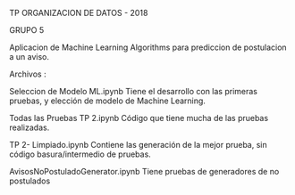 

TP ORGANIZACION DE DATOS - 2018


GRUPO 5


Aplicacion de Machine Learning Algorithms para prediccion de postulacion a un aviso.

Archivos :

Seleccion de Modelo ML.ipynb 
Tiene el desarrollo con las primeras pruebas, y elección de modelo de Machine Learning.


Todas las Pruebas TP 2.ipynb 
Código que tiene mucha de las pruebas realizadas.


TP 2- Limpiado.ipynb 
Contiene las generación de la mejor prueba, sin código basura/intermedio de pruebas.



AvisosNoPostuladoGenerator.ipynb 
Tiene pruebas de generadores de no postulados
